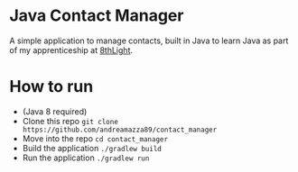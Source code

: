# Java Contact Manager

A simple application to manage contacts, built in Java to learn Java as part of
my apprenticeship at [8thLight](https://8thlight.com/).

# How to run

- (Java 8 required)
- Clone this repo `git clone https://github.com/andreamazza89/contact_manager`
- Move into the repo `cd contact_manager`
- Build the application `./gradlew build`
- Run the application `./gradlew run`
